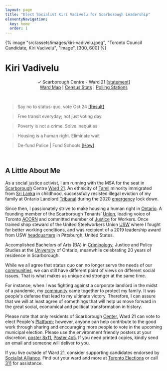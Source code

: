 ```yaml
---
layout: page
title: "Elect Socialist Kiri Vadivelu for Scarborough Leadership"
eleventyNavigation:
  key: home
  order: 1
---
```


{% image "src/assets/images/kiri-vadivelu.jpeg", "Toronto Council Candidate, Kiri Vadivelu",
  "image", [300, 600] %}

# Kiri Vadivelu

<p align="center">
 &check; Scarborough Centre - Ward 21 <a href="https://github.com/kiri-vadivelu/project-108/blob/main/src/assets/docs/statement-kiri-vadivelu.pdf">[statement]</a><br> 
 <a href="https://github.com/kiri-vadivelu/project-108/blob/main/src/assets/docs/ward-21.pdf">Ward Map</a> |
 <a href="https://github.com/kiri-vadivelu/project-108/blob/main/src/assets/docs/census-stats.pdf">Census Stats</a> |
 <a href="https://github.com/kiri-vadivelu/project-108/blob/main/src/assets/docs/polling-stations.pdf">Polling Stations</a>
 </p>

 <br>

> Say no to status-quo, vote Oct 24 [[Result]](https://electionresults.toronto.ca/)

> Free transit everyday; not just voting day

> Poverty is not a crime. Solve inequities

> Housing is a human right. Eliminate wait

> De-fund Police | Fund Schools [[How]](https://github.com/kiri-vadivelu/project-108/blob/main/src/assets/docs/peoples-platform.pdf)

<br>

## A Little About Me

As a social justice activist, I am running with the MSA for the seat in [Scarborough](https://kiri-vadivelu.ca/blog/tabor-hill-scarborough-feast-of-the-dead/) Centre [Ward 21](https://www.toronto.ca/city-government/data-research-maps/neighbourhoods-communities/ward-profiles/ward-21-scarborough-centre/). An ethnicity of [Tamil](https://www.tamilcentre.ca/en/about/background) minority immigrated from [Sri Lanka](https://github.com/kiri-vadivelu/project-108/blob/main/src/assets/docs/tamil-genocide.pdf) in childhood, successfully resisted illegal eviction of my family at Ontario Landlord [Tribunal](https://tribunalsontario.ca/ltb/) during the 2020 [emergency](https://www.justice.gc.ca/eng/csj-sjc/covid.html) lock down.

Since then, I passionately strive to make housing a human right in [Ontario](https://www.ontario.ca/page/home-and-community). A founding member of the Scarborough Tenants’ [Union](https://scarboroughtenants.ca), leading voice of Toronto [ACORN](https://acorncanada.org) and committed member of [Justice](https://www.justice4workers.org) for Workers. Once trained shop steward of the United Steelworkers Union [USW](https://usw.ca) where I fought for better working conditions, and was recipient of a 2019 leadership award from USW [headquarters](http://spt-usw.org/about-us/headquarters/) in Pittsburgh, United States.

Accomplished Bachelors of Arts (BA) in [Criminology](https://ontariotechu.ca/programs/undergraduate/social-science-and-humanities/criminology-and-justice/), Justice and Policy Studies at the [University](https://ontariotechu.ca) of Ontario; meanwhile celebrating 20 years of residence in Scarborough.

While we all agree that status quo can no longer serve the needs of our [communities](https://github.com/kiri-vadivelu/project-108/blob/main/src/assets/docs/peoples-platform.pdf), we can still have different point of views on different social issues. That is what makes us unique and stronger at the same time.

For instance, when I was fighting against a corporate landlord in the midst of a pandemic, my [community](https://tdotcommunity.ca/project/guarding-his-home/) came together to protect my family. It was people's defense that lead to my ultimate victory. Therefore, I can assure that we will at least agree of somethings that will help us move forward in the great social, economical and political transformation in history.

Please note that only residents of Scarborough [Center](https://github.com/kiri-vadivelu/project-108/blob/main/src/assets/docs/census-stats.pdf), Ward 21 can vote to elect People's [Platform](https://kiri-vadivelu.ca/elect); however, anyone can help contribute to the good work through sharing and encouraging more people to vote in the upcoming municipal election. Please use the environment friendly posters at your discretion, [poster 8x11](https://github.com/kiri-vadivelu/project-108/blob/main/src/assets/docs/8x11.pdf), [Poster 4x5](https://github.com/kiri-vadivelu/project-108/blob/main/src/assets/docs/4x5.pdf). If you need printed copies, kindly send an email and someone will deliver to you.

If you live outside of Ward 21, consider supporting candidates endorsed by [Socialist Alliance](https://socialistalliance.ca). Find out your ward and more at [Toronto Elections](https://www.toronto.ca/city-government/elections/) or call [311](https://www.toronto.ca/home/311-toronto-at-your-service/) for assistance.
